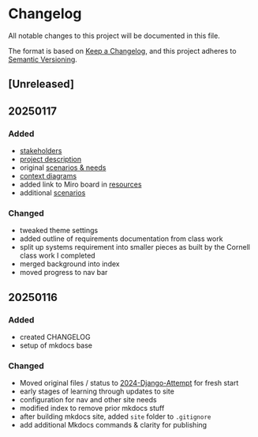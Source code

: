 # Changelog

All notable changes to this project will be documented in this file.

The format is based on [Keep a Changelog](https://keepachangelog.com/en/1.1.0/),
and this project adheres to [Semantic Versioning](https://semver.org/spec/v2.0.0.html).

## [Unreleased]

## 20250117

### Added

- [stakeholders](/gardening-docs/docs/index.md#stakeholders)
- [project description](/gardening-docs/docs/index.md#project-description)
- original [scenarios & needs](/gardening-docs/docs/index.md#scenarios--needs)
- [context diagrams](/gardening-docs/docs/scope.md#context-diagrams)
- added link to Miro board in [resources](/gardening-docs/docs/resources.md)
- additional [scenarios](/gardening-docs/docs/scope.md#scenarios-to-consider)

### Changed

- tweaked theme settings
- added outline of requirements documentation from class work
- split up systems requirement into smaller pieces as built by the Cornell class work I completed
- merged background into index
- moved progress to nav bar

## 20250116

### Added

- created CHANGELOG
- setup of mkdocs base

### Changed

- Moved original files / status to [2024-Django-Attempt](/2024-Django-Attempt/) for fresh start
- early stages of learning through updates to site
- configuration for nav and other site needs
- modified index to remove prior mkdocs stuff
- after building mkdocs site, added `site` folder to `.gitignore`
- add additional Mkdocs commands & clarity for publishing
